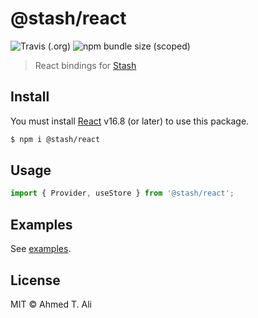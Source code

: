 # @stash/react

![Travis (.org)](https://img.shields.io/travis/z0al/stash.svg)
![npm bundle size (scoped)](https://img.shields.io/bundlephobia/minzip/@stash/react.svg)

> React bindings for [Stash](https://github.com/z0al/stash)

## Install

You must install [React](https://reactjs.org) v16.8 (or later) to use this package.

```sh
$ npm i @stash/react
```

## Usage

```javascript
import { Provider, useStore } from '@stash/react';
```

## Examples

See [examples](../../examples).

## License

MIT © Ahmed T. Ali
